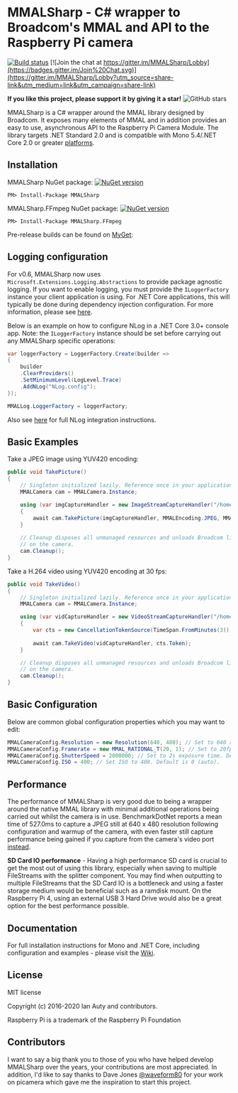 # MMALSharp - C# wrapper to Broadcom's MMAL and API to the Raspberry Pi camera 

[![Build status](https://ci.appveyor.com/api/projects/status/r3o4bqxektnulw7l?svg=true)](https://ci.appveyor.com/project/techyian/mmalsharp) 
[![Join the chat at https://gitter.im/MMALSharp/Lobby](https://badges.gitter.im/Join%20Chat.svg)](https://gitter.im/MMALSharp/Lobby?utm_source=share-link&utm_medium=link&utm_campaign=share-link)

**If you like this project, please support it by giving it a star!** 
![GitHub stars](https://img.shields.io/github/stars/techyian/MMALSharp.svg?style=popout)

MMALSharp is a C# wrapper around the MMAL library designed by Broadcom. It exposes many elements of MMAL and in addition provides an easy to use, asynchronous API to the Raspberry Pi Camera Module. The library targets .NET Standard 2.0 and is compatible with Mono 5.4/.NET Core 2.0 or greater [platforms](https://docs.microsoft.com/en-us/dotnet/standard/net-standard).


## Installation

MMALSharp NuGet package:
[![NuGet version](https://badge.fury.io/nu/MMALSharp.svg)](https://badge.fury.io/nu/MMALSharp)

```
PM> Install-Package MMALSharp
```

MMALSharp.FFmpeg NuGet package:
[![NuGet version](https://badge.fury.io/nu/MMALSharp.FFmpeg.svg)](https://badge.fury.io/nu/MMALSharp.FFmpeg)

```
PM> Install-Package MMALSharp.FFmpeg
```

Pre-release builds can be found on [MyGet](https://www.myget.org/gallery/mmalsharp):

## Logging configuration

For v0.6, MMALSharp now uses `Microsoft.Extensions.Logging.Abstractions` to provide package agnostic logging. If you want to enable logging, you must provide the `ILoggerFactory` 
instance your client application is using. For .NET Core applications, this will typically be done during dependency injection configuration. For more information, please
see [here](https://docs.microsoft.com/en-us/aspnet/core/fundamentals/logging/?view=aspnetcore-3.1). 

Below is an example on how to configure NLog in a .NET Core 3.0+ console app. Note: the `ILoggerFactory` instance should be set before carrying out any MMALSharp specific operations:

```csharp
var loggerFactory = LoggerFactory.Create(builder =>
{
	builder                
	.ClearProviders()
	.SetMinimumLevel(LogLevel.Trace)                
	.AddNLog("NLog.config");
});

MMALLog.LoggerFactory = loggerFactory;
```

Also see [here](https://github.com/NLog/NLog/wiki/Getting-started-with-.NET-Core-2---Console-application) for full NLog integration instructions.


## Basic Examples

Take a JPEG image using YUV420 encoding:

```csharp
public void TakePicture()
{
    // Singleton initialized lazily. Reference once in your application.
    MMALCamera cam = MMALCamera.Instance;

    using (var imgCaptureHandler = new ImageStreamCaptureHandler("/home/pi/images/", "jpg"))        
    {            
        await cam.TakePicture(imgCaptureHandler, MMALEncoding.JPEG, MMALEncoding.I420);
    }
    
    // Cleanup disposes all unmanaged resources and unloads Broadcom library. To be called when no more processing is to be done
    // on the camera.
    cam.Cleanup();
}
```

Take a H.264 video using YUV420 encoding at 30 fps:

```csharp
public void TakeVideo()
{
    // Singleton initialized lazily. Reference once in your application.
    MMALCamera cam = MMALCamera.Instance;

    using (var vidCaptureHandler = new VideoStreamCaptureHandler("/home/pi/videos/", "avi"))        
    {    
        var cts = new CancellationTokenSource(TimeSpan.FromMinutes(3));
                
        await cam.TakeVideo(vidCaptureHandler, cts.Token);
    }   

    // Cleanup disposes all unmanaged resources and unloads Broadcom library. To be called when no more processing is to be done
    // on the camera.
    cam.Cleanup();
}
```

## Basic Configuration

Below are common global configuration properties which you may want to edit:

```csharp
MMALCameraConfig.Resolution = new Resolution(640, 480); // Set to 640 x 480. Default is 1280 x 720.
MMALCameraConfig.Framerate = new MMAL_RATIONAL_T(20, 1); // Set to 20fps. Default is 30fps.
MMALCameraConfig.ShutterSpeed = 2000000; // Set to 2s exposure time. Default is 0 (auto).
MMALCameraConfig.ISO = 400; // Set ISO to 400. Default is 0 (auto).
```

## Performance

The performance of MMALSharp is very good due to being a wrapper around the native MMAL library with minimal additional operations being carried out whilst the camera is in use. BenchmarkDotNet reports
a mean time of 527.0ms to capture a JPEG still at 640 x 480 resolution following configuration and warmup of the camera, with even faster still capture performance being gained if you capture from
the camera's video port [instead](https://github.com/techyian/MMALSharp/wiki/Advanced-Examples#rapid-image-capture).

**SD Card IO performance** - Having a high performance SD card is crucial to get the most out of using this library, especially when saving to multiple FileStreams with the splitter component. You may 
find when outputting to multiple FileStreams that the SD Card IO is a bottleneck and using a faster storage medium would be beneficial such as a ramdisk mount. On the Raspberry Pi 4, using an external
USB 3 Hard Drive would also be a great option for the best performance possible.

## Documentation

For full installation instructions for Mono and .NET Core, including configuration and examples - please visit the [Wiki](https://github.com/techyian/MMALSharp/wiki).


## License

MIT license 

Copyright (c) 2016-2020 Ian Auty and contributors.

Raspberry Pi is a trademark of the Raspberry Pi Foundation

## Contributors

I want to say a big thank you to those of you who have helped develop MMALSharp over the years, your contributions are most appreciated. In addition, I'd like to say thanks to Dave Jones [@waveform80](https://github.com/waveform80) for your work on picamera which gave me the inspiration to start this project.
